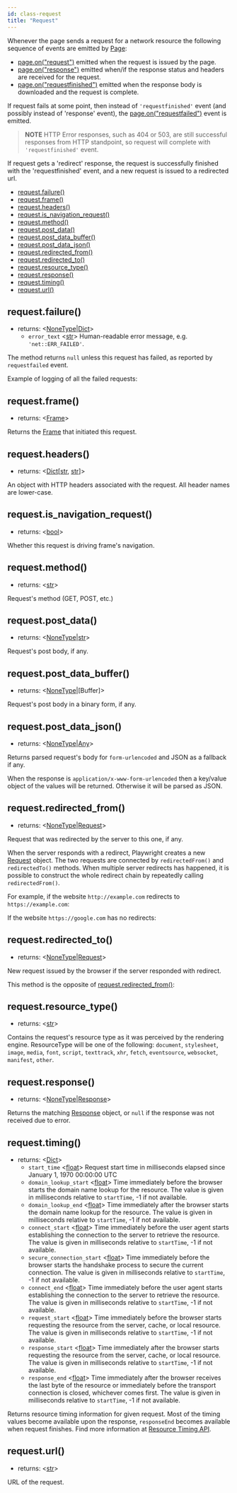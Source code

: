 ```yaml
---
id: class-request
title: "Request"
---
```



Whenever the page sends a request for a network resource the following sequence of events are emitted by [Page]:
* [page.on("request")](./api/class-page.md#pageonrequest) emitted when the request is issued by the page.
* [page.on("response")](./api/class-page.md#pageonresponse) emitted when/if the response status and headers are received for the request.
* [page.on("requestfinished")](./api/class-page.md#pageonrequestfinished) emitted when the response body is downloaded and the request is complete.

If request fails at some point, then instead of `'requestfinished'` event (and possibly instead of 'response' event), the  [page.on("requestfailed")](./api/class-page.md#pageonrequestfailed) event is emitted.

> **NOTE** HTTP Error responses, such as 404 or 503, are still successful responses from HTTP standpoint, so request will complete with `'requestfinished'` event.

If request gets a 'redirect' response, the request is successfully finished with the 'requestfinished' event, and a new request is  issued to a redirected url.


- [request.failure()](./api/class-request.md#requestfailure)
- [request.frame()](./api/class-request.md#requestframe)
- [request.headers()](./api/class-request.md#requestheaders)
- [request.is_navigation_request()](./api/class-request.md#requestisnavigationrequest)
- [request.method()](./api/class-request.md#requestmethod)
- [request.post_data()](./api/class-request.md#requestpostdata)
- [request.post_data_buffer()](./api/class-request.md#requestpostdatabuffer)
- [request.post_data_json()](./api/class-request.md#requestpostdatajson)
- [request.redirected_from()](./api/class-request.md#requestredirectedfrom)
- [request.redirected_to()](./api/class-request.md#requestredirectedto)
- [request.resource_type()](./api/class-request.md#requestresourcetype)
- [request.response()](./api/class-request.md#requestresponse)
- [request.timing()](./api/class-request.md#requesttiming)
- [request.url()](./api/class-request.md#requesturl)

## request.failure()
- returns: <[NoneType]|[Dict]>
  - `error_text` <[str]> Human-readable error message, e.g. `'net::ERR_FAILED'`.

The method returns `null` unless this request has failed, as reported by `requestfailed` event.

Example of logging of all the failed requests:

## request.frame()
- returns: <[Frame]>

Returns the [Frame] that initiated this request.

## request.headers()
- returns: <[Dict]\[[str], [str]\]>

An object with HTTP headers associated with the request. All header names are lower-case.

## request.is_navigation_request()
- returns: <[bool]>

Whether this request is driving frame's navigation.

## request.method()
- returns: <[str]>

Request's method (GET, POST, etc.)

## request.post_data()
- returns: <[NoneType]|[str]>

Request's post body, if any.

## request.post_data_buffer()
- returns: <[NoneType]|[Buffer]>

Request's post body in a binary form, if any.

## request.post_data_json()
- returns: <[NoneType]|[Any]>

Returns parsed request's body for `form-urlencoded` and JSON as a fallback if any.

When the response is `application/x-www-form-urlencoded` then a key/value object of the values will be returned. Otherwise it will be parsed as JSON.

## request.redirected_from()
- returns: <[NoneType]|[Request]>

Request that was redirected by the server to this one, if any.

When the server responds with a redirect, Playwright creates a new [Request] object. The two requests are connected by `redirectedFrom()` and `redirectedTo()` methods. When multiple server redirects has happened, it is possible to construct the whole redirect chain by repeatedly calling `redirectedFrom()`.

For example, if the website `http://example.com` redirects to `https://example.com`:

If the website `https://google.com` has no redirects:

## request.redirected_to()
- returns: <[NoneType]|[Request]>

New request issued by the browser if the server responded with redirect.

This method is the opposite of [request.redirected_from()](./api/class-request.md#requestredirectedfrom):

## request.resource_type()
- returns: <[str]>

Contains the request's resource type as it was perceived by the rendering engine. ResourceType will be one of the following: `document`, `stylesheet`, `image`, `media`, `font`, `script`, `texttrack`, `xhr`, `fetch`, `eventsource`, `websocket`, `manifest`, `other`.

## request.response()
- returns: <[NoneType]|[Response]>

Returns the matching [Response] object, or `null` if the response was not received due to error.

## request.timing()
- returns: <[Dict]>
  - `start_time` <[float]> Request start time in milliseconds elapsed since January 1, 1970 00:00:00 UTC
  - `domain_lookup_start` <[float]> Time immediately before the browser starts the domain name lookup for the resource. The value is given in milliseconds relative to `startTime`, -1 if not available.
  - `domain_lookup_end` <[float]> Time immediately after the browser starts the domain name lookup for the resource. The value is given in milliseconds relative to `startTime`, -1 if not available.
  - `connect_start` <[float]> Time immediately before the user agent starts establishing the connection to the server to retrieve the resource. The value is given in milliseconds relative to `startTime`, -1 if not available.
  - `secure_connection_start` <[float]> Time immediately before the browser starts the handshake process to secure the current connection. The value is given in milliseconds relative to `startTime`, -1 if not available.
  - `connect_end` <[float]> Time immediately before the user agent starts establishing the connection to the server to retrieve the resource. The value is given in milliseconds relative to `startTime`, -1 if not available.
  - `request_start` <[float]> Time immediately before the browser starts requesting the resource from the server, cache, or local resource. The value is given in milliseconds relative to `startTime`, -1 if not available.
  - `response_start` <[float]> Time immediately after the browser starts requesting the resource from the server, cache, or local resource. The value is given in milliseconds relative to `startTime`, -1 if not available.
  - `response_end` <[float]> Time immediately after the browser receives the last byte of the resource or immediately before the transport connection is closed, whichever comes first. The value is given in milliseconds relative to `startTime`, -1 if not available.

Returns resource timing information for given request. Most of the timing values become available upon the response, `responseEnd` becomes available when request finishes. Find more information at [Resource Timing API](https://developer.mozilla.org/en-US/docs/Web/API/PerformanceResourceTiming).

## request.url()
- returns: <[str]>

URL of the request.

[Accessibility]: ./api/class-accessibility.md "Accessibility"
[Browser]: ./api/class-browser.md "Browser"
[BrowserContext]: ./api/class-browsercontext.md "BrowserContext"
[BrowserType]: ./api/class-browsertype.md "BrowserType"
[CDPSession]: ./api/class-cdpsession.md "CDPSession"
[ChromiumBrowserContext]: ./api/class-chromiumbrowsercontext.md "ChromiumBrowserContext"
[ConsoleMessage]: ./api/class-consolemessage.md "ConsoleMessage"
[Dialog]: ./api/class-dialog.md "Dialog"
[Download]: ./api/class-download.md "Download"
[ElementHandle]: ./api/class-elementhandle.md "ElementHandle"
[FileChooser]: ./api/class-filechooser.md "FileChooser"
[FirefoxBrowser]: ./api/class-firefoxbrowser.md "FirefoxBrowser"
[Frame]: ./api/class-frame.md "Frame"
[JSHandle]: ./api/class-jshandle.md "JSHandle"
[Keyboard]: ./api/class-keyboard.md "Keyboard"
[Mouse]: ./api/class-mouse.md "Mouse"
[Page]: ./api/class-page.md "Page"
[Playwright]: ./api/class-playwright.md "Playwright"
[Request]: ./api/class-request.md "Request"
[Response]: ./api/class-response.md "Response"
[Route]: ./api/class-route.md "Route"
[Selectors]: ./api/class-selectors.md "Selectors"
[TimeoutError]: ./api/class-timeouterror.md "TimeoutError"
[Touchscreen]: ./api/class-touchscreen.md "Touchscreen"
[Video]: ./api/class-video.md "Video"
[WebKitBrowser]: ./api/class-webkitbrowser.md "WebKitBrowser"
[WebSocket]: ./api/class-websocket.md "WebSocket"
[Worker]: ./api/class-worker.md "Worker"
[Element]: https://developer.mozilla.org/en-US/docs/Web/API/element "Element"
[Evaluation Argument]: ./core-concepts.md#evaluationargument "Evaluation Argument"
[iterator]: https://developer.mozilla.org/en-US/docs/Web/JavaScript/Reference/Iteration_protocols "Iterator"
[origin]: https://developer.mozilla.org/en-US/docs/Glossary/Origin "Origin"
[selector]: https://developer.mozilla.org/en-US/docs/Web/CSS/CSS_Selectors "selector"
[Serializable]: https://developer.mozilla.org/en-US/docs/Web/JavaScript/Reference/Global_Objects/JSON/stringify#Description "Serializable"
[UIEvent.detail]: https://developer.mozilla.org/en-US/docs/Web/API/UIEvent/detail "UIEvent.detail"
[UnixTime]: https://en.wikipedia.org/wiki/Unix_time "Unix Time"
[xpath]: https://developer.mozilla.org/en-US/docs/Web/XPath "xpath"

[Any]: https://docs.python.org/3/library/typing.html#typing.Any "Any"
[bool]: https://docs.python.org/3/library/stdtypes.html "bool"
[Callable]: https://docs.python.org/3/library/typing.html#typing.Callable "Callable"
[Dict]: https://docs.python.org/3/library/typing.html#typing.Dict "Dict"
[float]: https://docs.python.org/3/library/stdtypes.html#numeric-types-int-float-complex "float"
[int]: https://docs.python.org/3/library/stdtypes.html#numeric-types-int-float-complex "int"
[List]: https://docs.python.org/3/library/typing.html#typing.List "List"
[NoneType]: https://docs.python.org/3/library/constants.html#None "None"
[pathlib.Path]: https://realpython.com/python-pathlib/ "pathlib.Path"
[str]: https://docs.python.org/3/library/stdtypes.html#text-sequence-type-str "str"
[Union]: https://docs.python.org/3/library/typing.html#typing.Union "Union"